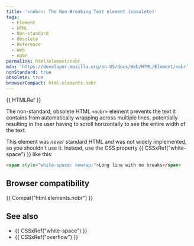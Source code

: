 ```yaml
---
title: '<nobr>: The Non-Breaking Text element (obsolete)'
tags:
  - Element
  - HTML
  - Non-standard
  - Obsolete
  - Reference
  - Web
  - nobr
permalink: html/element/nobr
mdn: 'https://developer.mozilla.org/en-US/docs/Web/HTML/Element/nobr'
nonStandard: true
obsolete: true
browserCompact: html.elements.nobr
---
```

{{ HTMLRef }}

The non-standard, obsolete HTML `<nobr>` element prevents the text it contains from automatically wrapping across multiple lines, potentially resulting in the user having to scroll horizontally to see the entire width of the text.

This element was _never_ standard HTML and was not widely implemented, so you shouldn't use it. Instead, use the CSS property {{ CSSxRef("white-space") }} like this:

```html
<span style="white-space: nowrap;">Long line with no breaks</span>
```

## Browser compatibility

{{ Compat("html.elements.nobr") }}

## See also

-   {{ CSSxRef("white-space") }}
-   {{ CSSxRef("overflow") }}